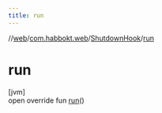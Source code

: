 ```yaml
---
title: run
---
```

//[web](../../../index.html)/[com.habbokt.web](../index.html)/[ShutdownHook](index.html)/[run](run.html)



# run



[jvm]\
open override fun [run](run.html)()




